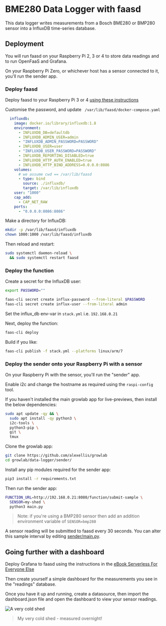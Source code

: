 # BME280 Data Logger with faasd

This data logger writes measurements from a Bosch BME280 or BMP280 sensor into a InfluxDB time-series database.

## Deployment

You will run faasd on your Raspberry Pi 2, 3 or 4 to store data readings and to run OpenFaaS and Grafana.

On your Raspberry Pi Zero, or whichever host has a sensor connected to it, you'll run the sender app.

### Deploy faasd

Deploy faasd to your Raspberry Pi 3 or 4 [using these instructions](https://github.com/openfaas/faasd)

Customise the password, and update ` /var/lib/faasd/docker-compose.yaml`

```yaml
  influxdb:
    image: docker.io/library/influxdb:1.8
    environment:
      - INFLUXDB_DB=defaultdb
      - INFLUXDB_ADMIN_USER=admin
      - "INFLUXDB_ADMIN_PASSWORD=PASSWORD"
      - INFLUXDB_USER=user
      - "INFLUXDB_USER_PASSWORD=PASSWORD"
      - INFLUXDB_REPORTING_DISABLED=true
      - INFLUXDB_HTTP_AUTH_ENABLED=true
      - INFLUXDB_HTTP_BIND_ADDRESS=0.0.0.0:8086
    volumes:
      # we assume cwd == /var/lib/faasd
      - type: bind
        source: ./influxdb/
        target: /var/lib/influxdb
    user: "1000" 
    cap_add:
      - CAP_NET_RAW
    ports:
      - "0.0.0.0:8086:8086"
```

Make a directory for InfluxDB:

```bash
mkdir -p /var/lib/faasd/influxdb
chown 1000:1000 /var/lib/faasd/influxdb
```

Then reload and restart:

```bash
sudo systemctl daemon-reload \
  && sudo systemctl restart faasd
```

### Deploy the function

Create a secret for the InfluxDB user:

```bash
export PASSWORD=""

faas-cli secret create influx-password --from-literal $PASSWORD
faas-cli secret create influx-user --from-literal admin
```

Set the influx_db env-var in `stack.yml` i.e. `192.168.0.21`

Next, deploy the function:

```bash
faas-cli deploy
```

Build if you like:

```bash
faas-cli publish -f stack.yml --platforms linux/arm/7
```

### Deploy the sender onto your Raspberry Pi with a sensor

On your Raspberry Pi with the sensor, you'll run the "sender" app.

Enable i2c and change the hostname as required using the `raspi-config` tool.

If you haven't installed the main growlab app for live-previews, then install the below dependencies:

```bash
sudo apt update -qy && \
  sudo apt install -qy python3 \
  i2c-tools \
  python3-pip \
  git \
  tmux
```

Clone the growlab app:

```bash
git clone https://github.com/alexellis/growlab
cd growlab/data-logger/sender/
```

Install any pip modules required for the sender app:

```bash
pip3 install -r requirements.txt
```

Then run the sender app:

```bash
FUNCTION_URL=http://192.168.0.21:8080/function/submit-sample \
  SENSOR=my-shed \
  python3 main.py
```

> Note: if you're using a BMP280 sensor then add an addition environment variable of `SENSOR=bmp280`

A sensor reading will be submitted to faasd every 30 seconds. You can alter this sample interval by editing [sender/main.py](sender/main.py).

## Going further with a dashboard

Deploy Grafana to faasd using the instructions in the [eBook Serverless For Everyone Else](https://gumroad.com/l/serverless-for-everyone-else)

Then create yourself a simple dashboard for the measurements you see in the "readings" database.

Once you have it up and running, create a datasource, then import the dashboard.json file and open the dashboard to view your sensor readings.

![A very cold shed](https://pbs.twimg.com/media/E0H6WhfXIAAMOR3?format=jpg&name=medium)
> My very cold shed - measured overnight!

